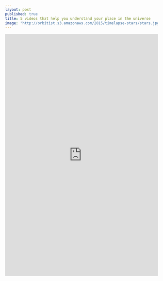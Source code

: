 ```yaml
---
layout: post
published: true
title: 5 videos that help you understand your place in the universe
image: "http://orbitist.s3.amazonaws.com/2015/timelapse-stars/stars.jpg"
---
```

<iframe width="100%" height="800px" src="http://app.orbitist.com/embed-dark/95" frameborder="0" allowfullscreen></iframe>